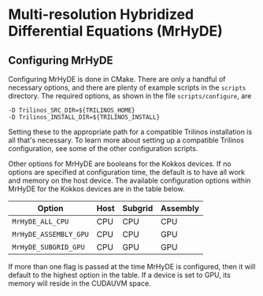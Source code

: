# Multi-resolution Hybridized Differential Equations (MrHyDE)


## Configuring MrHyDE
Configuring MrHyDE is done in CMake. 
There are only a handful of necessary options, and there are plenty of example scripts in the `scripts` directory.
The required options, as shown in the file `scripts/configure`, are 
```
-D Trilinos_SRC_DIR=${TRILINOS_HOME}
-D Trilinos_INSTALL_DIR=${TRILINOS_INSTALL}
```
Setting these to the appropriate path for a compatible Trilinos installation is all that's necessary. 
To learn more about setting up a compatible Trilinos configuration, see some of the other configuration scripts.

Other options for MrHyDE are booleans for the Kokkos devices. 
If no options are specified at configuration time, the default is to have all work and memory on the host device. 
The available configuration options within MrHyDE for the Kokkos devices are in the table below. 

Option                | Host | Subgrid | Assembly
----------------------|------|---------|---------
`MrHyDE_ALL_CPU`      | CPU  | CPU     | CPU
`MrHyDE_ASSEMBLY_GPU` | CPU  | CPU     | GPU
`MrHyDE_SUBGRID_GPU`  | CPU  | GPU     | GPU

If more than one flag is passed at the time MrHyDE is configured, then it will default to the highest option in the table. 
If a device is set to GPU, its memory will reside in the CUDAUVM space. 

